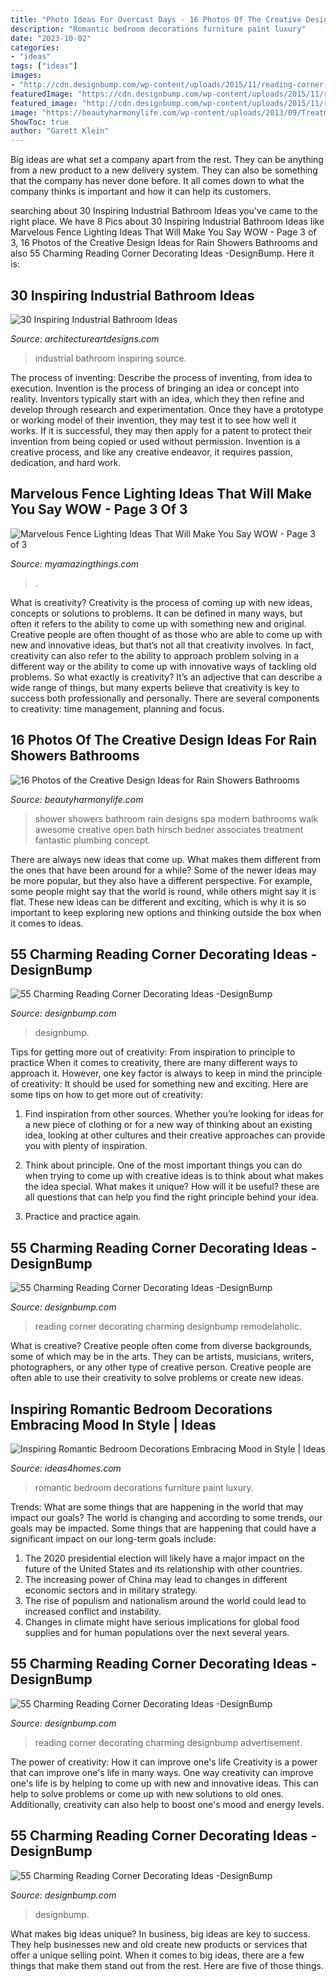 ```yaml
---
title: "Photo Ideas For Overcast Days - 16 Photos Of The Creative Design Ideas For Rain Showers Bathrooms"
description: "Romantic bedroom decorations furniture paint luxury"
date: "2023-10-02"
categories:
- "ideas"
tags: ["ideas"]
images:
- "http://cdn.designbump.com/wp-content/uploads/2015/11/reading-corner-nook01.jpg"
featuredImage: "https://cdn.designbump.com/wp-content/uploads/2015/11/reading-corner-nook48.jpg"
featured_image: "http://cdn.designbump.com/wp-content/uploads/2015/11/reading-corner-nook01.jpg"
image: "https://beautyharmonylife.com/wp-content/uploads/2013/09/Treatment-Room-Shower-design-by-Hirsch-Bedner-Associates-house-and-spa-ideas-concept.jpg"
ShowToc: true
author: "Garett Klein"
---
```



Big ideas are what set a company apart from the rest. They can be anything from a new product to a new delivery system. They can also be something that the company has never done before. It all comes down to what the company thinks is important and how it can help its customers.

	

		
searching about 30 Inspiring Industrial Bathroom Ideas you've came to the right place. We have 8 Pics about 30 Inspiring Industrial Bathroom Ideas like Marvelous Fence Lighting Ideas That Will Make You Say WOW - Page 3 of 3, 16 Photos of the Creative Design Ideas for Rain Showers Bathrooms and also 55 Charming Reading Corner Decorating Ideas -DesignBump. Here it is:
		
    
## 30 Inspiring Industrial Bathroom Ideas

<img loading=lazy src="https://www.architectureartdesigns.com/wp-content/uploads/2013/07/716.jpg" onerror="this.onerror=null;this.src='https://tse4.mm.bing.net/th?id=OIP.NbC9BTCb_QtbFOMjuhIv1QHaJ4&amp;pid=15.1';" alt="30 Inspiring Industrial Bathroom Ideas">

_Source: architectureartdesigns.com_

>industrial bathroom inspiring source. 

	

The process of inventing: Describe the process of inventing, from idea to execution.
Invention is the process of bringing an idea or concept into reality. Inventors typically start with an idea, which they then refine and develop through research and experimentation. Once they have a prototype or working model of their invention, they may test it to see how well it works. If it is successful, they may then apply for a patent to protect their invention from being copied or used without permission. Invention is a creative process, and like any creative endeavor, it requires passion, dedication, and hard work.

    
## Marvelous Fence Lighting Ideas That Will Make You Say WOW - Page 3 Of 3

<img loading=lazy src="https://myamazingthings.com/wp-content/uploads/2017/03/backyard-accent-lighting-1024x640.jpg" onerror="this.onerror=null;this.src='https://tse3.mm.bing.net/th?id=OIP.vo9kEYDxzaAG_NUBG3o5IgHaEo&amp;pid=15.1';" alt="Marvelous Fence Lighting Ideas That Will Make You Say WOW - Page 3 of 3">

_Source: myamazingthings.com_

>. 

	

What is creativity?
Creativity is the process of coming up with new ideas, concepts or solutions to problems. It can be defined in many ways, but often it refers to the ability to come up with something new and original. Creative people are often thought of as those who are able to come up with new and innovative ideas, but that’s not all that creativity involves. In fact, creativity can also refer to the ability to approach problem solving in a different way or the ability to come up with innovative ways of tackling old problems.
So what exactly is creativity? It’s an adjective that can describe a wide range of things, but many experts believe that creativity is key to success both professionally and personally. There are several components to creativity: time management, planning and focus.

    
## 16 Photos Of The Creative Design Ideas For Rain Showers Bathrooms

<img loading=lazy src="https://beautyharmonylife.com/wp-content/uploads/2013/09/Treatment-Room-Shower-design-by-Hirsch-Bedner-Associates-house-and-spa-ideas-concept.jpg" onerror="this.onerror=null;this.src='https://tse3.mm.bing.net/th?id=OIP.BQIsHvwNoCZe32oDoFIH1AHaJ4&amp;pid=15.1';" alt="16 Photos of the Creative Design Ideas for Rain Showers Bathrooms">

_Source: beautyharmonylife.com_

>shower showers bathroom rain designs spa modern bathrooms walk awesome creative open bath hirsch bedner associates treatment fantastic plumbing concept. 

	

There are always new ideas that come up. What makes them different from the ones that have been around for a while? Some of the newer ideas may be more popular, but they also have a different perspective. For example, some people might say that the world is round, while others might say it is flat. These new ideas can be different and exciting, which is why it is so important to keep exploring new options and thinking outside the box when it comes to ideas.

    
## 55 Charming Reading Corner Decorating Ideas -DesignBump

<img loading=lazy src="http://cdn.designbump.com/wp-content/uploads/2015/11/reading-corner-nook09.jpg" onerror="this.onerror=null;this.src='https://tse2.mm.bing.net/th?id=OIP.4Ae_qFD_PhNIDTuw76pDRwHaLH&amp;pid=15.1';" alt="55 Charming Reading Corner Decorating Ideas -DesignBump">

_Source: designbump.com_

>designbump. 

	

Tips for getting more out of creativity: From inspiration to principle to practice
When it comes to creativity, there are many different ways to approach it. However, one key factor is always to keep in mind the principle of creativity: It should be used for something new and exciting. Here are some tips on how to get more out of creativity:
1. Find inspiration from other sources. Whether you’re looking for ideas for a new piece of clothing or for a new way of thinking about an existing idea, looking at other cultures and their creative approaches can provide you with plenty of inspiration.

2. Think about principle. One of the most important things you can do when trying to come up with creative ideas is to think about what makes the idea special. What makes it unique? How will it be useful? these are all questions that can help you find the right principle behind your idea.

3. Practice and practice again.

    
## 55 Charming Reading Corner Decorating Ideas -DesignBump

<img loading=lazy src="https://cdn.designbump.com/wp-content/uploads/2015/11/reading-corner-nook48.jpg" onerror="this.onerror=null;this.src='https://tse3.mm.bing.net/th?id=OIP.zPUTDC_ut0M6hVemG0SAhQHaLH&amp;pid=15.1';" alt="55 Charming Reading Corner Decorating Ideas -DesignBump">

_Source: designbump.com_

>reading corner decorating charming designbump remodelaholic. 

	

What is creative?
Creative people often come from diverse backgrounds, some of which may be in the arts. They can be artists, musicians, writers, photographers, or any other type of creative person. Creative people are often able to use their creativity to solve problems or create new ideas.

    
## Inspiring Romantic Bedroom Decorations Embracing Mood In Style | Ideas

<img loading=lazy src="https://www.ideas4homes.com/wp-content/uploads/2015/12/Luxury-Wall-Paint-in-Romantic-Bedroom-Decorations-with-Best-Furniture-and-Pastel-Accent.jpg" onerror="this.onerror=null;this.src='https://tse4.mm.bing.net/th?id=OIP.0-xJcVkRBZoQF933dJDuzAHaEo&amp;pid=15.1';" alt="Inspiring Romantic Bedroom Decorations Embracing Mood in Style | Ideas">

_Source: ideas4homes.com_

>romantic bedroom decorations furniture paint luxury. 

	

Trends: What are some things that are happening in the world that may impact our goals?
The world is changing and according to some trends, our goals may be impacted. Some things that are happening that could have a significant impact on our long-term goals include:
1. The 2020 presidential election will likely have a major impact on the future of the United States and its relationship with other countries.
2. The increasing power of China may lead to changes in different economic sectors and in military strategy.
3. The rise of populism and nationalism around the world could lead to increased conflict and instability.
4. Changes in climate might have serious implications for global food supplies and for human populations over the next several years.

    
## 55 Charming Reading Corner Decorating Ideas -DesignBump

<img loading=lazy src="https://designbump.com/wp-content/uploads/2015/11/reading-corner-nook24.jpg" onerror="this.onerror=null;this.src='https://tse1.mm.bing.net/th?id=OIP.30N3Zk4j38ghwxoawj3jbQHaKF&amp;pid=15.1';" alt="55 Charming Reading Corner Decorating Ideas -DesignBump">

_Source: designbump.com_

>reading corner decorating charming designbump advertisement. 

	

The power of creativity: How it can improve one's life
Creativity is a power that can improve one's life in many ways. One way creativity can improve one's life is by helping to come up with new and innovative ideas. This can help to solve problems or come up with new solutions to old ones. Additionally, creativity can also help to boost one's mood and energy levels.

    
## 55 Charming Reading Corner Decorating Ideas -DesignBump

<img loading=lazy src="http://cdn.designbump.com/wp-content/uploads/2015/11/reading-corner-nook01.jpg" onerror="this.onerror=null;this.src='https://tse3.mm.bing.net/th?id=OIP.T3QBHOtwZOk8xHLgaKp-8gHaLn&amp;pid=15.1';" alt="55 Charming Reading Corner Decorating Ideas -DesignBump">

_Source: designbump.com_

>designbump. 

	

What makes big ideas unique?
In business, big ideas are key to success. They help businesses new and old create new products or services that offer a unique selling point. When it comes to big ideas, there are a few things that make them stand out from the rest. Here are five of those things.

